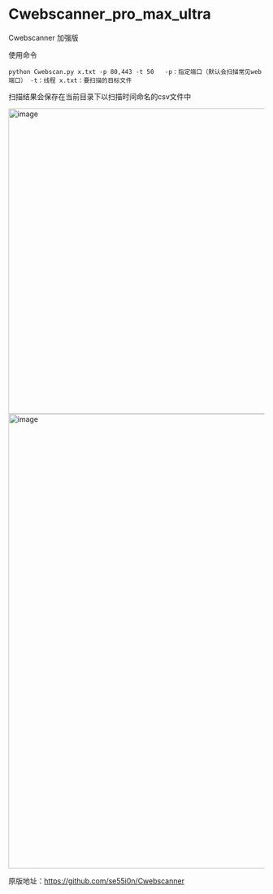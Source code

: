 # Cwebscanner_pro_max_ultra
Cwebscanner 加强版

使用命令
```
python Cwebscan.py x.txt -p 80,443 -t 50   -p：指定端口（默认会扫描常见web端口） -t：线程 x.txt：要扫描的目标文件
```

扫描结果会保存在当前目录下以扫描时间命名的csv文件中

<img width="601" alt="image" src="https://github.com/lemonlove7/Cwebscanner_pro_max_ultra/assets/56328995/691b1562-1ed5-4b90-91b4-c406a58f0c5a">


<img width="895" alt="image" src="https://github.com/lemonlove7/Cwebscanner_pro_max_ultra/assets/56328995/35734e91-e287-4b63-926c-67e7aa411174">



原版地址：https://github.com/se55i0n/Cwebscanner
